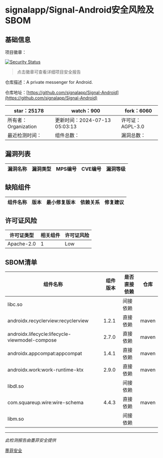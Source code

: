 # signalapp/Signal-Android安全风险及SBOM

## 基础信息

项目徽章：

[![Security Status](https://www.murphysec.com/platform3/v31/badge/1812911810282303488.svg)](https://www.murphysec.com/console/report/1691511267770785792/1812911810282303488)

> 点击徽章可查看详细项目安全报告

仓库描述：A private messenger for Android.

仓库地址：[https://github.com/signalapp/Signal-Android](https://github.com/signalapp/Signal-Android)

| star：25178 | watch：900 | fork：6060 |
| ----------- | -------------- | ------------ |
| 所有者：Organization | 更新时间：2024-07-13 05:03:13 | 许可证：AGPL-3.0 |
| 最近检测时间： | 组件总数： | 漏洞总数： |




## 漏洞列表

| 漏洞名称 | 漏洞类型 | MPS编号 | CVE编号 | 漏洞等级 |
| ------- | ------ | ------- | ------ | ----- |





## 缺陷组件

| 组件名称 | 版本 | 最小修复版本 | 依赖关系 | 修复建议 |
| -------- | ---- | ------------ | -------- | -------- |





## 许可证风险

| 许可证类型 | 相关组件 | 许可证风险 |
| ---------- | -------- | ---------- |
|Apache-2.0|1|Low|




## SBOM清单

| 组件名称 | 组件版本 | 是否直接依赖 | 仓库 |
| -------- | -------- | ------------ | ---- |
|libc.so||间接依赖||
|androidx.recyclerview:recyclerview|1.2.1|直接依赖|maven|
|androidx.lifecycle:lifecycle-viewmodel-compose|2.7.0|直接依赖|maven|
|androidx.appcompat:appcompat|1.4.1|直接依赖|maven|
|androidx.work:work-runtime-ktx|2.9.0|直接依赖|maven|
|libdl.so||间接依赖||
|com.squareup.wire:wire-schema|4.4.3|直接依赖|maven|
|libm.so||间接依赖||


------

*此检测报告由墨菲安全提供*

[墨菲安全](www.murphysec.com)